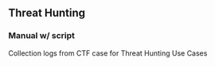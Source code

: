 ## Threat Hunting 

### Manual w/ script

Collection logs from CTF case for Threat Hunting Use Cases
